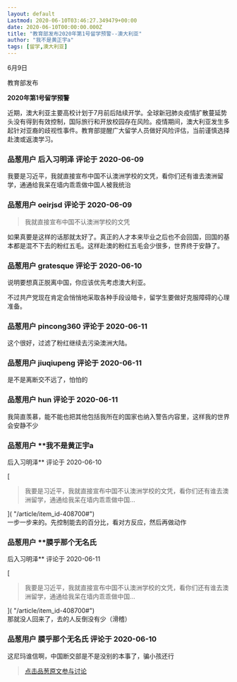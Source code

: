 ```yaml
---
layout: default
Lastmod: 2020-06-10T03:46:27.349479+00:00
date: 2020-06-10T00:00:00.000Z
title: "教育部发布2020年第1号留学预警--澳大利亚"
author: "我不是黄正宇a"
tags: [留学,澳大利亚]
---
```


6月9日  
  
  
教育部发布  
  
  
**2020年第1号留学预警**  

  

近期，澳大利亚主要高校计划于7月前后陆续开学。全球新冠肺炎疫情扩散蔓延势头没有得到有效控制，国际旅行和开放校园存在风险。疫情期间，澳大利亚发生多起针对亚裔的歧视性事件。教育部提醒广大留学人员做好风险评估，当前谨慎选择赴澳或返澳学习。

            
### 品葱用户 **后入习明泽** 评论于 2020-06-09
        
我要是习近平，我就直接宣布中国不认澳洲学校的文凭，看你们还有谁去澳洲留学，通通给我呆在墙内乖乖做中国人被我统治
        


            
### 品葱用户 **oeirjsd** 评论于 2020-06-09
        
> 我就直接宣布中国不认澳洲学校的文凭

  
如果真要是这样的话那就太好了。真正的人才本来毕业之后也不会回国，回国的基本都是混不下去的粉红五毛。这样赴澳的粉红五毛会少很多，世界终于安静了。
        


            
### 品葱用户 **gratesque** 评论于 2020-06-10
        
说明要想真正脱离中国，你应该优先考虑澳大利亚。  
  
不过共产党现在肯定会悄悄地采取各种手段设暗卡，留学生要做好克服障碍的心理准备。
        


            
### 品葱用户 **pincong360** 评论于 2020-06-11
        
这个很好，过滤了粉红继续去污染澳洲大陆。
        


            
### 品葱用户 **jiuqiupeng** 评论于 2020-06-11
        
是不是离断交不远了，怕怕的
        


            
### 品葱用户 **hun** 评论于 2020-06-11
        
我简直羡慕，能不能也把其他包括我所在的国家也纳入警告内容里，这样我的世界会安静不少
        


            
### 品葱用户 **我不是黄正宇a 
后入习明泽** 评论于 2020-06-10
        
[

> 我要是习近平，我就直接宣布中国不认澳洲学校的文凭，看你们还有谁去澳洲留学，通通给我呆在墙内乖乖做中国...

]( "/article/item_id-408700#")  
一步一步来的。先控制能去的百分比，看对方反应，然后再做动作
        


            
### 品葱用户 **膜乎那个无名氏 
后入习明泽** 评论于 2020-06-11
        
[

> 我要是习近平，我就直接宣布中国不认澳洲学校的文凭，看你们还有谁去澳洲留学，通通给我呆在墙内乖乖做中国...

]( "/article/item_id-408700#")  
那就没人回来了，去的人反倒没有少（滑稽）
        


            
### 品葱用户 **膜乎那个无名氏** 评论于 2020-06-10
        
这尼玛谁信啊，中国断交部是不是没别的本事了，骗小孩还行
        






> [点击品葱原文参与讨论](https://pincong.rocks/article/20219)

